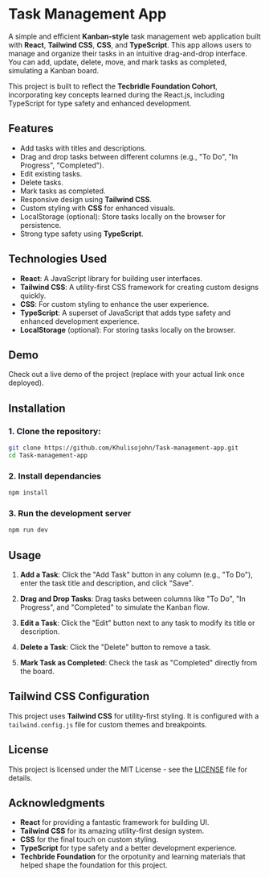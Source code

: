 # Task Management App

A simple and efficient **Kanban-style** task management web application built with **React**, **Tailwind CSS**, **CSS**, and **TypeScript**. This app allows users to manage and organize their tasks in an intuitive drag-and-drop interface. You can add, update, delete, move, and mark tasks as completed, simulating a Kanban board.

This project is built to reflect the **Tecbridle Foundation Cohort**, incorporating key concepts learned during the React.js, including TypeScript for type safety and enhanced development.

## Features

- Add tasks with titles and descriptions.
- Drag and drop tasks between different columns (e.g., "To Do", "In Progress", "Completed").
- Edit existing tasks.
- Delete tasks.
- Mark tasks as completed.
- Responsive design using **Tailwind CSS**.
- Custom styling with **CSS** for enhanced visuals.
- LocalStorage (optional): Store tasks locally on the browser for persistence.
- Strong type safety using **TypeScript**.

## Technologies Used

- **React**: A JavaScript library for building user interfaces.
- **Tailwind CSS**: A utility-first CSS framework for creating custom designs quickly.
- **CSS**: For custom styling to enhance the user experience.
- **TypeScript**: A superset of JavaScript that adds type safety and enhanced development experience.
- **LocalStorage** (optional): For storing tasks locally on the browser.

## Demo

Check out a live demo of the project (replace with your actual link once deployed).

## Installation

### 1. Clone the repository:

```bash
git clone https://github.com/Khulisojohn/Task-management-app.git
cd Task-management-app
```
### 2. Install dependancies

```bash
npm install
```
### 3. Run the development server

```bash
npm run dev
```

## Usage

1. **Add a Task**: Click the "Add Task" button in any column (e.g., "To Do"), enter the task title and description, and click "Save".

2. **Drag and Drop Tasks**: Drag tasks between columns like "To Do", "In Progress", and "Completed" to simulate the Kanban flow.

3. **Edit a Task**: Click the "Edit" button next to any task to modify its title or description.

4. **Delete a Task**: Click the "Delete" button to remove a task.

5. **Mark Task as Completed**: Check the task as "Completed" directly from the board.

## Tailwind CSS Configuration

This project uses **Tailwind CSS** for utility-first styling. It is configured with a `tailwind.config.js` file for custom themes and breakpoints.

## License

This project is licensed under the MIT License - see the [LICENSE](LICENSE) file for details.

## Acknowledgments

- **React** for providing a fantastic framework for building UI.
- **Tailwind CSS** for its amazing utility-first design system.
- **CSS** for the final touch on custom styling.
- **TypeScript** for type safety and a better development experience.
- **Techbride Foundation** for the orpotunity and learning materials that helped shape the foundation for this project.

